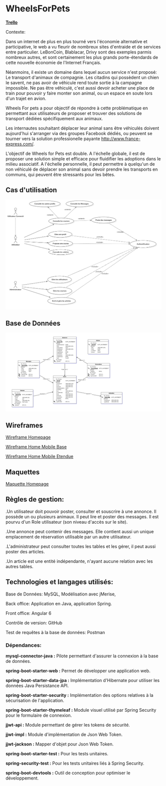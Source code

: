 # WheelsForPets
<strong>[Trello](https://trello.com/b/W3I6500n/wheels-for-pets)</strong>

Contexte:

Dans un internet de plus en plus tourné vers l'économie alternative et participative, le web a vu fleurir de nombreux sites d'entraide et de services entre particulier. LeBonCoin, Blablacar, Drivy sont des exemples parmis nombreux autres, et sont certainement les plus grands porte-étendards de cette nouvelle économie de l'Internet Français. 

Néanmoins, il existe un domaine dans lequel aucun service n'est proposé: Le transport d'animaux de compagnie. Les citadins qui possèdent un chien le savent, ne pas avoir de véhicule rend toute sortie à la campagne impossible. Ne pas être véhiculé, c'est aussi devoir acheter une place de train pour pouvoir y faire monter son animal, ou un espace en soute lors d'un trajet en avion. 

Wheels For pets a pour objectif de répondre à cette problématique en permettant aux utilisateurs de proposer et trouver des solutions de transport dédiées spécifiquement aux animaux.
 
 Les internautes souhaitant déplacer leur animal sans être véhiculés doivent aujourd'hui s'arranger via des groupes Facebook dédiés, ou peuvent se tourner vers la solution professionelle payante  http://www.france-express.com/.

L'objectif de Wheels for Pets est double. A l'échelle globale, il est de proposer une solution simple et efficace pour fluidifier les adoptions dans le milieu associatif. A l'échelle personnelle, il peut permettre à quelqu'un de non véhiculé de déplacer son animal sans devoir prendre les transports en communs, qui peuvent être stressants pour les bêtes.


## Cas d'utilisation

![Diagramme UseCase](https://github.com/Balbri/WheelsForPets/blob/master/Documentation%20Source/Usecase.png)

## Base de Données

![MLD Wheels For Pets](https://github.com/Balbri/WheelsForPets/blob/master/Documentation%20Source/MLD.png)


## Wireframes
[Wireframe Homepage](https://github.com/Balbri/WheelsForPets/blob/master/Wireframes/%5BWF%5DWFP_Home_01.jpg)

[Wireframe Home Mobile Base](https://github.com/Balbri/WheelsForPets/blob/master/Wireframes/%5BWF%5DWFP_Home_Mobile_02.jpg)

[Wireframe Home Mobile Etendue](https://github.com/Balbri/WheelsForPets/blob/master/Wireframes/%5BWF%5DWFP_Home_Mobile_01.jpg)

## Maquettes

[Maquette Homepage](https://github.com/Balbri/WheelsForPets/blob/master/Exports/%5BCREASITE%5DWFP_Desk_Home_02.jpg)


## Règles de gestion:

.Un utilisateur doit pouvoir poster, consulter et souscrire à une annonce. Il possède un ou plusieurs animaux. Il peut lire et poster des messages. Il est pourvu d'un Role utilisateur (son niveau d'accès sur le site).

.Une annonce peut contenir des messages. Elle contient aussi un unique emplacement de réservation utilisable par un autre utilisateur.

.L'administrateur peut consulter toutes les tables et les gérer, il peut aussi poster des articles.

.Un article est une entité indépendante, n'ayant aucune relation avec les autres tables.


## Technologies et langages utilisés:

Base de Données: MySQL, Modélisation avec jMerise, 

Back office: Application en Java, application Spring.

Front office: Angular 6

Contrôle de version: GitHub

Test de requêtes à la base de données: Postman


### Dépendances: 


<strong>mysql-connector-java :</strong> Pilote permettant d'assurer la connexion à la base de données.

<strong>spring-boot-starter-web :</strong> Permet de développer une application web.


<strong>spring-boot-starter-data-jpa :</strong> Implémentation d'Hibernate pour utiliser les données Java Persistance API.

<strong>spring-boot-starter-security :</strong> Implémentation des options relatives à la sécurisation de l'application.

<strong>spring-boot-starter-thymeleaf :</strong> Module visuel utilisé par Spring Security pour le formulaire de connexion.


<strong>jjwt-api :</strong> Module permettant de gérer les tokens de sécurité.

<strong>jjwt-impl :</strong> Module d'implémentation de Json Web Token.

<strong>jjwt-jackson :</strong> Mapper d'objet pour Json Web Token.


<strong>spring-boot-starter-test :</strong> Pour les tests unitaires.

<strong>spring-security-test :</strong> Pour les tests unitaires liés à Spring Security.


<strong>spring-boot-devtools :</strong> Outil de conception pour optimiser le développement.














